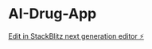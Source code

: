 # AI-Drug-App

[Edit in StackBlitz next generation editor ⚡️](https://stackblitz.com/~/github.com/Hardeep56/AI-Drug-App)